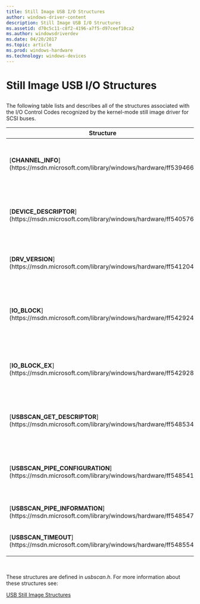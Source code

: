 ```yaml
---
title: Still Image USB I/O Structures
author: windows-driver-content
description: Still Image USB I/O Structures
ms.assetid: d70c5c11-c8f2-4196-a7f5-d97ceef10ca2
ms.author: windowsdriverdev
ms.date: 04/20/2017
ms.topic: article
ms.prod: windows-hardware
ms.technology: windows-devices
---
```


# Still Image USB I/O Structures


## <a href="" id="ddk-still-image-usb-i-o-structures-si"></a>


The following table lists and describes all of the structures associated with the I/O Control Codes recognized by the kernel-mode still image driver for SCSI buses.

<table>
<colgroup>
<col width="50%" />
<col width="50%" />
</colgroup>
<thead>
<tr class="header">
<th>Structure</th>
<th>Description</th>
</tr>
</thead>
<tbody>
<tr class="odd">
<td><p>[<strong>CHANNEL_INFO</strong>](https://msdn.microsoft.com/library/windows/hardware/ff539466)</p></td>
<td><p>Used as a parameter to [<strong>DeviceIoControl</strong>](https://msdn.microsoft.com/library/windows/desktop/aa363216), when the specified I/O control code is [<strong>IOCTL_GET_CHANNEL_ALIGN_RQST</strong>](https://msdn.microsoft.com/library/windows/hardware/ff542849).</p></td>
</tr>
<tr class="even">
<td><p>[<strong>DEVICE_DESCRIPTOR</strong>](https://msdn.microsoft.com/library/windows/hardware/ff540576)</p></td>
<td><p>Used as a parameter to [<strong>DeviceIoControl</strong>](https://msdn.microsoft.com/library/windows/desktop/aa363216), when the specified I/O control code is [<strong>IOCTL_GET_DEVICE_DESCRIPTOR</strong>](https://msdn.microsoft.com/library/windows/hardware/ff542856).</p></td>
</tr>
<tr class="odd">
<td><p>[<strong>DRV_VERSION</strong>](https://msdn.microsoft.com/library/windows/hardware/ff541204)</p></td>
<td><p>Used as a parameter to [<strong>DeviceIoControl</strong>](https://msdn.microsoft.com/library/windows/desktop/aa363216), when the specified I/O control code is [<strong>IOCTL_GET_VERSION</strong>](https://msdn.microsoft.com/library/windows/hardware/ff542866).</p></td>
</tr>
<tr class="even">
<td><p>[<strong>IO_BLOCK</strong>](https://msdn.microsoft.com/library/windows/hardware/ff542924)</p></td>
<td><p>Used as a parameter to [<strong>DeviceIoControl</strong>](https://msdn.microsoft.com/library/windows/desktop/aa363216), when the specified I/O control code is [<strong>IOCTL_READ_REGISTERS</strong>](https://msdn.microsoft.com/library/windows/hardware/ff542869) or [<strong>IOCTL_WRITE_REGISTERS</strong>](https://msdn.microsoft.com/library/windows/hardware/ff542920).</p></td>
</tr>
<tr class="odd">
<td><p>[<strong>IO_BLOCK_EX</strong>](https://msdn.microsoft.com/library/windows/hardware/ff542928)</p></td>
<td><p>Used as a parameter to [<strong>DeviceIoControl</strong>](https://msdn.microsoft.com/library/windows/desktop/aa363216), when the specified I/O control code is [<strong>IOCTL_SEND_USB_REQUEST</strong>](https://msdn.microsoft.com/library/windows/hardware/ff542900).</p></td>
</tr>
<tr class="even">
<td><p>[<strong>USBSCAN_GET_DESCRIPTOR</strong>](https://msdn.microsoft.com/library/windows/hardware/ff548534)</p></td>
<td><p>Used as a parameter to [<strong>DeviceIoControl</strong>](https://msdn.microsoft.com/library/windows/desktop/aa363216), when the specified I/O control code is [<strong>IOCTL_GET_USB_DESCRIPTOR</strong>](https://msdn.microsoft.com/library/windows/hardware/ff542864).</p></td>
</tr>
<tr class="odd">
<td><p>[<strong>USBSCAN_PIPE_CONFIGURATION</strong>](https://msdn.microsoft.com/library/windows/hardware/ff548541)</p></td>
<td><p>Used as a parameter to [<strong>DeviceIoControl</strong>](https://msdn.microsoft.com/library/windows/desktop/aa363216), when the specified I/O control code is [<strong>IOCTL_GET_PIPE_CONFIGURATION</strong>](https://msdn.microsoft.com/library/windows/hardware/ff542859).</p></td>
</tr>
<tr class="even">
<td><p>[<strong>USBSCAN_PIPE_INFORMATION</strong>](https://msdn.microsoft.com/library/windows/hardware/ff548547)</p></td>
<td><p>Used to describe a USB transfer pipe for a still image device.</p></td>
</tr>
<tr class="odd">
<td><p>[<strong>USBSCAN_TIMEOUT</strong>](https://msdn.microsoft.com/library/windows/hardware/ff548554)</p></td>
<td><p>Stores time-out values for USB bulk IN and bulk OUT operations, and interrupts.</p></td>
</tr>
</tbody>
</table>

 

These structures are defined in *usbscan.h*. For more information about these structures see:

[USB Still Image Structures](https://msdn.microsoft.com/library/windows/hardware/ff548574)

 

 




